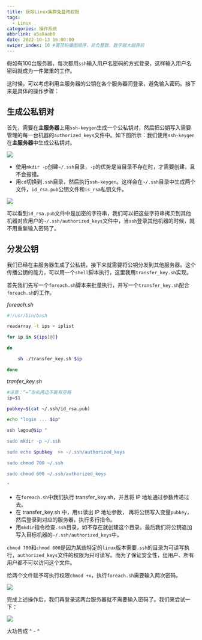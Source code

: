 ```yaml
---
title: 获取Linux集群免登陆权限
tags:
  - Linux
categories: 操作系统
abbrlink: a5a8aab0
date: 2022-10-13 16:00:00
swiper_index: 10 #置顶轮播图顺序，非负整数，数字越大越靠前
---
```


假如有100台服务器，每次都用`ssh`输入用户名密码的方式登录，这样输入用户名密码就成为一件繁重的工作。

这时候，可以考虑利用主服务器的公钥在各个服务器间登录，避免输入密码。接下来是具体的操作步骤：

## 生成公私钥对

首先，需要在**主服务器**上用`ssh-keygen`生成一个公私钥对，然后把公钥写入需要管理的每一台机器的`authorized_keys`文件中。如下图所示：我们使用`ssh-keygen`在**主服务器**中生成公私钥对。

![](https://baozi-blog.oss-cn-shenzhen.aliyuncs.com/images/202210131528519.png)

- 使用`mkdir -p`创建`~/.ssh`目录，`-p`的优势是当目录不存在时，才需要创建，且不会报错。
- 用`cd`切换到`.ssh`目录，然后执行`ssh-keygen`。这样会在`~/.ssh`目录中生成两个文件，`id_rsa.pub`公钥文件和`is_rsa`私钥文件。

![](https://baozi-blog.oss-cn-shenzhen.aliyuncs.com/images/202210131531533.png)

可以看到`id_rsa.pub`文件中是加密的字符串，我们可以把这些字符串拷贝到其他机器对应用户的`~/.ssh/authorized_keys`文件中，当`ssh`登录其他机器的时候，就不用重新输入密码了。

## 分发公钥

我们已经在主服务器生成了公私钥，接下来就需要将公钥分发到其他服务器。这个传播公钥的能力，可以用一个`shell`脚本执行，这里我用`transfer_key.sh`实现。

首先我们先写一个`foreach.sh`脚本来批量执行，并写一个`transfer_key.sh`配合`foreach.sh`的工作。

*foreach.sh*

```bash
#!/usr/bin/bash

readarray -t ips < iplist

for ip in ${ips[@]}

do

    sh ./transfer_key.sh $ip

done
```

*tranfer_key.sh*

```bash
#注意：“=”左右两边不能有空格
ip=$1

pubkey=$(cat ~/.ssh/id_rsa.pub)

echo "login ... $ip"

ssh lagou@$ip " 

sudo mkdir -p ~/.ssh

sudo echo $pubkey  >> ~/.ssh/authorized_keys

sudo chmod 700 ~/.ssh

sudo chmod 600 ~/.ssh/authorized_keys

"
```

- 在`foreach.sh`中我们执行 transfer_key.sh，并且将 IP 地址通过参数传递过去。
- 在 transfer_key.sh 中，用`$1`读出 IP 地址参数， 再将公钥写入变量`pubkey`，然后登录到对应的服务器，执行多行指令。
- 用`mkdir`指令检查`.ssh`目录，如不存在就创建这个目录。最后我们将公钥追加写入目标机器的`~/.ssh/authorized_keys`中。

`chmod 700`和`chmod 600`是因为某些特定的`linux`版本需要`.ssh`的目录为可读写执行，`authorized_keys`文件的权限为只可读写。而为了保证安全性，组用户、所有用户都不可以访问这个文件。

给两个文件赋予可执行权限`chmod +x`，执行`foreach.sh`需要输入两次密码。

![](https://baozi-blog.oss-cn-shenzhen.aliyuncs.com/images/202210131559405.png)

完成上述操作后，我们再登录这两台服务器就不需要输入密码了。我们来尝试一下：

![](https://baozi-blog.oss-cn-shenzhen.aliyuncs.com/images/202210131600705.png)

大功告成 ^ - ^